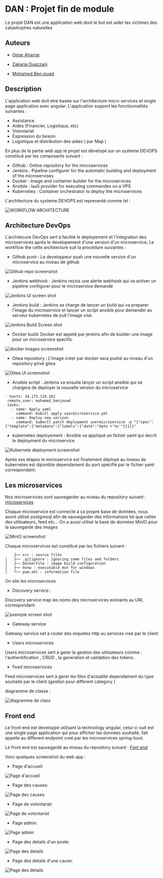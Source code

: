 
# DAN : Projet fin de module

Le projet DAN est une application web dont le but est aider les victimes des catastrophes naturelles

## Auteurs

- [Omar Aharrar](https://github.com/omar6627m)

- [Zakaria Ouazzani](https://github.com/zakariaouazzanirahoui)

- [Mohamed Ben jouad](https://github.com/miko24)


## Description
L'application web doit etre basée sur l'architecture micro services et single page application avec angular.
L'application support les fonctionnalités suivantes : 

  - Assistance
  - Aides (Financier, Logistique, etc)
  - Volontariat
  - Expression du besoin
  - Logistique et distribution des aides ( par Map )

En plus de la partie web app le projet est dévelopé sur un systeme DEVOPS constitué par les composants suivant : 

  - Github : Online repository for the microservices
  - Jenkins : Pipeline configurer for the automatic building and deployment of the microservises
  - Docker : Image and container builder for the microservices
  - Ansible : IaaS provider for executing commandes on a VPS
  - Kubernetes : Container orchestrator to deploy the microservices

L'architecture du systeme DEVOPS est representé comme tel : 

![WORKFLOW ARCHITECTURE](assets/img_10.png)
## Architecture DevOps

L'architecure DevOps sert à facilité le deployement et l'integration des microservices aprés le developement d'une version d'un microservice, Le workflow the cette architecture suit la procédure suivantes : 

   - Github push : Le developpeur push une nouvelle version d'un microservice au niveau de github

  ![Github repo screenshot](assets/img_11.png)

   - Jenkins webhook : Jenkins reçois une alerte webhook qui va activer un pipeline configurer pour le microservice demandé

  ![Jenkins UI screen shot](assets/img_12.png)

   - Jenkins build : Jenkins se charge de lançer un build qui va preparer l'image du microservice et lançer un script ansible pour demander au serveur kubernetes de pull l'image visé.

   ![Jenkins Build Screen shot](assets/img_13.png)

   - Docker build: Docker est appelé par jenkins afin de builder une image pour un microservice specific

  ![docker images screenshot](assets/img_14.png)

   - Gitea repository : L'image créer par docker sera pushé au niveau d'un repository privé gitea

   ![Gitea UI scrennshot](assets/img_15.png)

   - Ansible script : Jenkins va ensuite lançer un script ansible qui se chargera de deployer la nouvelle version du microservice

  ```
- hosts: 34.175.119.161
   remote_user: mohamed_benjouad
   tasks:
     - name: Apply yaml
       command: Kubctl apply usermicroservice.yml
     - name: Deploy new version
       command: kubectl patch deployment usermicroservice -p "{"spec":{"template":{"metadata":{"labels":{"date":"date +'%s'"}}}}}"

  ```

   - kubernetes deployement : Ansible va appliqué un fichier yaml qui decrit le deployment du microservice

   ![Kubernete deployment screenshot](assets/img_17.png)


Aprés ses étapes le microservice est finalement déployé au niveau de kubernetes est diponible dependament du port spécifié par le fichier yaml correspondant.


## Les microservices
    
Nos microservices sont sauvegarder au niveau du repository suivant : [microservices](https://github.com/zakariaouazzanirahoui/spring-root)

Chaque microservice est connecté à ça propre base de données, nous avont utilisé postgresql afin de sauvegarder des informations tel que celles des utilisateurs, feed etc... On a aussi utilisé la base de données MinIO pour la sauvegarde des images

![MinIO screenshot](assets/img.png)

Chaque microservices est constitué par les fichiers suivant : 
   
```
    ├── src : source files
│   ├── .gitignore : ignoring some files and folders
│   ├── Dockerfile : image build configuration
│   ├── mvnw : executable mvn for windows
│   └── pom.xml : information file
```

On site les microservices 

   - Discovery service : 

Discovery service map les noms des microservices existants au URL correspondant

![exemple screen shot](assets/img_2.png)


  - Gateway service 

Gateway service set à router des requetes http au services visé par le client

  - Users microservices

Users microservices sert à gerer la gestion des utilisateurs comme :  l'authentification , CRUD , la generation et validation des tokens .

   - Feed microservices

Feed microservices sert à gerer les files d'actualité dependament du type souhaité par le client (gestion pour different category )

diagramme de classe : 

![diagramme de class](assets/img_8.png)


## Front end

Le front end est developpé utilisant la technology angular, celui-ci suit est une single page application qui pour afficher les données souhaité, fait appelle au different endpoint creé par les microservices spring-boot.

Le front end est sauvegardé au niveau du repository suivant : [Font end](https://github.com/omar6627m/DAN-Frontend)

Voici quelques screenshot du web app : 

  - Page d'accueil: 

![Page d'accueil](assets/img_3.png)

  - Page des causes:

![Page des causes](assets/img_4.png)

  - Page de volontariat: 

![Page de volontariat](assets/img_5.png)

  - Page admin:

![Page admin](assets/dashboard.jpg)

  - Page des details d'un poste:

![Page des details](assets/img_6.png)

  - Page des details d'une cause:

![Page des details](assets/img_7.png)



  